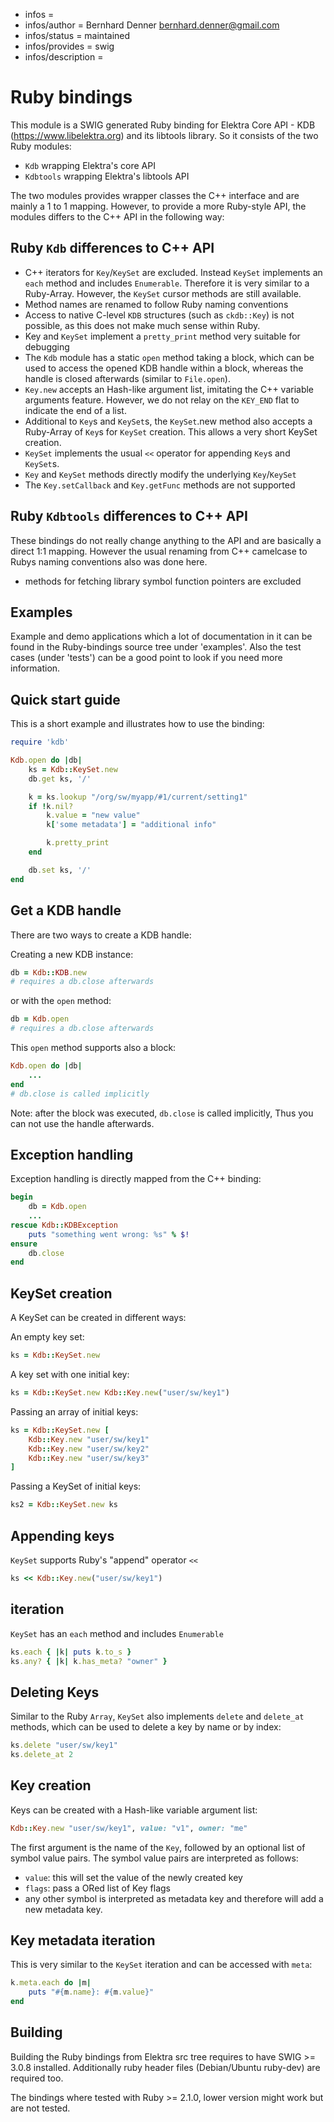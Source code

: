 - infos =
- infos/author = Bernhard Denner <bernhard.denner@gmail.com>
- infos/status = maintained
- infos/provides = swig
- infos/description =

# Ruby bindings

This module is a SWIG generated Ruby binding for Elektra Core API - KDB
(https://www.libelektra.org) and its libtools library. So it consists of the two
Ruby modules:

- `Kdb` wrapping Elektra's core API
- `Kdbtools` wrapping Elektra's libtools API

The two modules provides wrapper classes the C++ interface and are
mainly a 1 to 1 mapping. However, to provide a more Ruby-style API,
the modules differs to the C++ API in the following way:

## Ruby `Kdb` differences to C++ API

- C++ iterators for `Key`/`KeySet` are excluded. Instead `KeySet` implements
  an `each` method and includes `Enumerable`. Therefore it is very similar to
  a Ruby-Array. However, the `KeySet` cursor methods are still available.
- Method names are renamed to follow Ruby naming conventions
- Access to native C-level `KDB` structures (such as `ckdb::Key`) is not
  possible, as this does not make much sense within Ruby.
- Key and `KeySet` implement a `pretty_print` method very suitable for debugging
- The `Kdb` module has a static `open` method taking a block, which can be
  used to access the opened KDB handle within a block, whereas the handle is
  closed afterwards (similar to `File.open`).
- `Key.new` accepts an Hash-like argument list, imitating the C++ variable
  arguments feature. However, we do not relay on the `KEY_END` flat to
  indicate the end of a list.
- Additional to `Key`s and `KeySet`s, the `KeySet`.new method also accepts a
  Ruby-Array of `Key`s for `KeySet` creation. This allows a very short
  KeySet creation.
- `KeySet` implements the usual `<<` operator for appending `Key`s and
  `KeySet`s.
- `Key` and `KeySet` methods directly modify the underlying `Key`/`KeySet`
- The `Key.setCallback` and `Key.getFunc` methods are not supported

## Ruby `Kdbtools` differences to C++ API

These bindings do not really change anything to the API and are basically a
direct 1:1 mapping. However the usual renaming from C++ camelcase to Rubys
naming conventions also was done here.

- methods for fetching library symbol function pointers are excluded

## Examples

Example and demo applications which a lot of documentation in it can be found
in the Ruby-bindings source tree under 'examples'. Also the test cases (under
'tests') can be a good point to look if you need more information.

## Quick start guide

This is a short example and illustrates how to use the binding:

```ruby
require 'kdb'

Kdb.open do |db|
	ks = Kdb::KeySet.new
	db.get ks, '/'

	k = ks.lookup "/org/sw/myapp/#1/current/setting1"
	if !k.nil?
		k.value = "new value"
		k['some metadata'] = "additional info"

		k.pretty_print
	end

	db.set ks, '/'
end
```

## Get a KDB handle

There are two ways to create a KDB handle:

Creating a new KDB instance:

```ruby
db = Kdb::KDB.new
# requires a db.close afterwards
```

or with the `open` method:

```ruby
db = Kdb.open
# requires a db.close afterwards
```

This `open` method supports also a block:

```ruby
Kdb.open do |db|
	...
end
# db.close is called implicitly
```

Note: after the block was executed, `db.close` is called implicitly, Thus you
can not use the handle afterwards.

## Exception handling

Exception handling is directly mapped from the C++ binding:

```ruby
begin
	db = Kdb.open
	...
rescue Kdb::KDBException
	puts "something went wrong: %s" % $!
ensure
	db.close
end
```

## KeySet creation

A KeySet can be created in different ways:

An empty key set:

```ruby
ks = Kdb::KeySet.new
```

A key set with one initial key:

```ruby
ks = Kdb::KeySet.new Kdb::Key.new("user/sw/key1")
```

Passing an array of initial keys:

```ruby
ks = Kdb::KeySet.new [
	Kdb::Key.new "user/sw/key1"
	Kdb::Key.new "user/sw/key2"
	Kdb::Key.new "user/sw/key3"
]
```

Passing a KeySet of initial keys:

```ruby
ks2 = Kdb::KeySet.new ks
```

## Appending keys

`KeySet` supports Ruby's "append" operator `<<`

```ruby
ks << Kdb::Key.new("user/sw/key1")
```

## iteration

`KeySet` has an `each` method and includes `Enumerable`

```ruby
ks.each { |k| puts k.to_s }
ks.any? { |k| k.has_meta? "owner" }
```

## Deleting Keys

Similar to the Ruby `Array`, `KeySet` also implements `delete` and `delete_at`
methods, which can be used to delete a key by name or by index:

```ruby
ks.delete "user/sw/key1"
ks.delete_at 2
```

## Key creation

Keys can be created with a Hash-like variable argument list:

```ruby
Kdb::Key.new "user/sw/key1", value: "v1", owner: "me"
```

The first argument is the name of the `Key`, followed by an optional list of
symbol value pairs. The symbol value pairs are interpreted as follows:

- `value`: this will set the value of the newly created key
- `flags`: pass a ORed list of Key flags
- any other symbol is interpreted as metadata key and therefore will add a new
  metadata key.

## Key metadata iteration

This is very similar to the `KeySet` iteration and can be accessed with `meta`:

```ruby
k.meta.each do |m|
	puts "#{m.name}: #{m.value}"
end
```

## Building

Building the Ruby bindings from Elektra src tree requires to have SWIG >= 3.0.8
installed. Additionally ruby header files (Debian/Ubuntu ruby-dev) are required
too.

The bindings where tested with Ruby >= 2.1.0, lower version might work but are
not tested.
